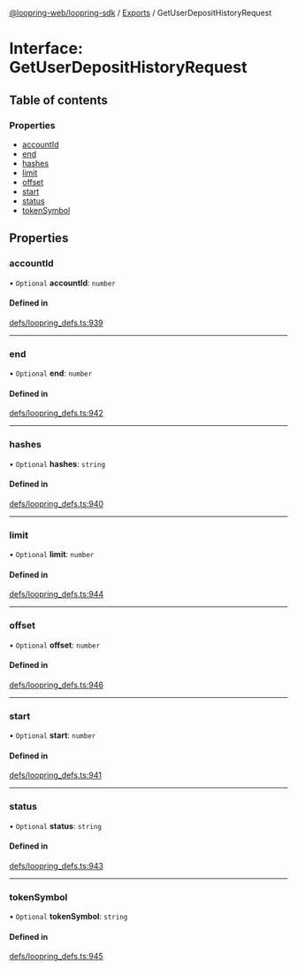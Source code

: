 [@loopring-web/loopring-sdk](../README.md) / [Exports](../modules.md) / GetUserDepositHistoryRequest

# Interface: GetUserDepositHistoryRequest

## Table of contents

### Properties

- [accountId](GetUserDepositHistoryRequest.md#accountid)
- [end](GetUserDepositHistoryRequest.md#end)
- [hashes](GetUserDepositHistoryRequest.md#hashes)
- [limit](GetUserDepositHistoryRequest.md#limit)
- [offset](GetUserDepositHistoryRequest.md#offset)
- [start](GetUserDepositHistoryRequest.md#start)
- [status](GetUserDepositHistoryRequest.md#status)
- [tokenSymbol](GetUserDepositHistoryRequest.md#tokensymbol)

## Properties

### accountId

• `Optional` **accountId**: `number`

#### Defined in

[defs/loopring_defs.ts:939](https://github.com/Loopring/loopring_sdk/blob/cd42b57/src/defs/loopring_defs.ts#L939)

___

### end

• `Optional` **end**: `number`

#### Defined in

[defs/loopring_defs.ts:942](https://github.com/Loopring/loopring_sdk/blob/cd42b57/src/defs/loopring_defs.ts#L942)

___

### hashes

• `Optional` **hashes**: `string`

#### Defined in

[defs/loopring_defs.ts:940](https://github.com/Loopring/loopring_sdk/blob/cd42b57/src/defs/loopring_defs.ts#L940)

___

### limit

• `Optional` **limit**: `number`

#### Defined in

[defs/loopring_defs.ts:944](https://github.com/Loopring/loopring_sdk/blob/cd42b57/src/defs/loopring_defs.ts#L944)

___

### offset

• `Optional` **offset**: `number`

#### Defined in

[defs/loopring_defs.ts:946](https://github.com/Loopring/loopring_sdk/blob/cd42b57/src/defs/loopring_defs.ts#L946)

___

### start

• `Optional` **start**: `number`

#### Defined in

[defs/loopring_defs.ts:941](https://github.com/Loopring/loopring_sdk/blob/cd42b57/src/defs/loopring_defs.ts#L941)

___

### status

• `Optional` **status**: `string`

#### Defined in

[defs/loopring_defs.ts:943](https://github.com/Loopring/loopring_sdk/blob/cd42b57/src/defs/loopring_defs.ts#L943)

___

### tokenSymbol

• `Optional` **tokenSymbol**: `string`

#### Defined in

[defs/loopring_defs.ts:945](https://github.com/Loopring/loopring_sdk/blob/cd42b57/src/defs/loopring_defs.ts#L945)
